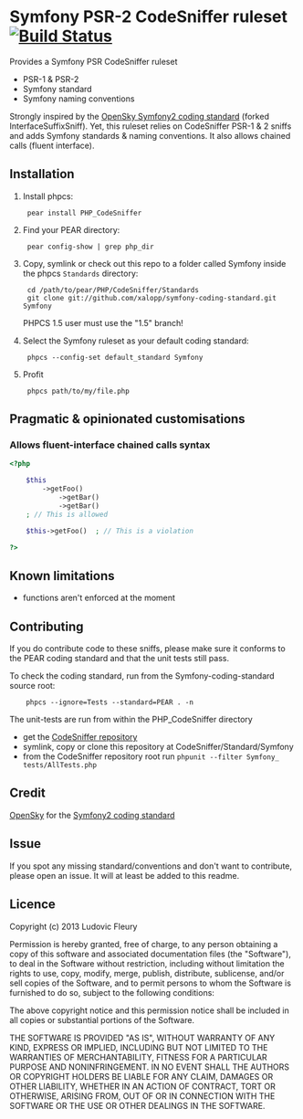 # Symfony PSR-2 CodeSniffer ruleset <a href="https://travis-ci.org/xalopp/symfony-coding-standard/"><img src="https://secure.travis-ci.org/xalopp/symfony-coding-standard.png?branch=master" alt="Build Status" style="max-width:100%;"></a>

Provides a Symfony PSR CodeSniffer ruleset

* PSR-1 & PSR-2
* Symfony standard
* Symfony naming conventions

Strongly inspired by the [OpenSky Symfony2 coding standard](https://github.com/opensky/Symfony2-coding-standard) (forked InterfaceSuffixSniff).
Yet, this ruleset relies on CodeSniffer PSR-1 & 2 sniffs and adds Symfony standards & naming conventions. It also allows chained calls (fluent interface).

## Installation

1. Install phpcs:

        pear install PHP_CodeSniffer

2. Find your PEAR directory:

        pear config-show | grep php_dir

3. Copy, symlink or check out this repo to a folder called Symfony inside the
   phpcs `Standards` directory:

        cd /path/to/pear/PHP/CodeSniffer/Standards
        git clone git://github.com/xalopp/symfony-coding-standard.git Symfony
        
   PHPCS 1.5 user must use the "1.5" branch!

4. Select the Symfony ruleset as your default coding standard:

        phpcs --config-set default_standard Symfony

5. Profit

        phpcs path/to/my/file.php


## Pragmatic & opinionated customisations

### Allows fluent-interface chained calls syntax

```php
<?php

    $this
        ->getFoo()
            ->getBar()
            ->getBar()
    ; // This is allowed

    $this->getFoo()  ; // This is a violation

?>
```

## Known limitations

* functions aren't enforced at the moment

## Contributing

If you do contribute code to these sniffs, please make sure it conforms to the PEAR coding standard and that the unit tests still pass.

To check the coding standard, run from the Symfony-coding-standard source root:

        phpcs --ignore=Tests --standard=PEAR . -n

The unit-tests are run from within the PHP_CodeSniffer directory

* get the [CodeSniffer repository](https://github.com/squizlabs/PHP_CodeSniffer)
* symlink, copy or clone this repository at CodeSniffer/Standard/Symfony
* from the CodeSniffer repository root run `phpunit --filter Symfony_ tests/AllTests.php`

## Credit

[OpenSky](https://github.com/opensky) for the [Symfony2 coding standard](https://github.com/opensky/Symfony2-coding-standard)

## Issue

If you spot any missing standard/conventions and don't want to contribute, please open an issue. It will at least be added to this readme.

## Licence

Copyright (c) 2013 Ludovic Fleury

Permission is hereby granted, free of charge, to any person obtaining a copy
of this software and associated documentation files (the "Software"), to deal
in the Software without restriction, including without limitation the rights
to use, copy, modify, merge, publish, distribute, sublicense, and/or sell
copies of the Software, and to permit persons to whom the Software is furnished
to do so, subject to the following conditions:

The above copyright notice and this permission notice shall be included in all
copies or substantial portions of the Software.

THE SOFTWARE IS PROVIDED "AS IS", WITHOUT WARRANTY OF ANY KIND, EXPRESS OR
IMPLIED, INCLUDING BUT NOT LIMITED TO THE WARRANTIES OF MERCHANTABILITY,
FITNESS FOR A PARTICULAR PURPOSE AND NONINFRINGEMENT. IN NO EVENT SHALL THE
AUTHORS OR COPYRIGHT HOLDERS BE LIABLE FOR ANY CLAIM, DAMAGES OR OTHER
LIABILITY, WHETHER IN AN ACTION OF CONTRACT, TORT OR OTHERWISE, ARISING FROM,
OUT OF OR IN CONNECTION WITH THE SOFTWARE OR THE USE OR OTHER DEALINGS IN
THE SOFTWARE.

